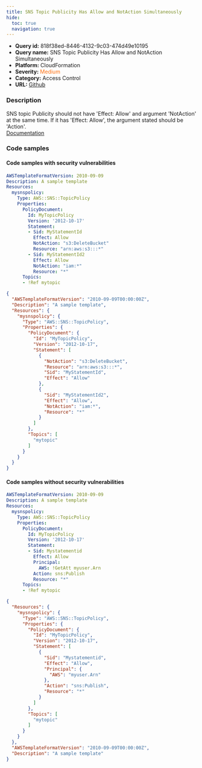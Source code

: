 ```yaml
---
title: SNS Topic Publicity Has Allow and NotAction Simultaneously
hide:
  toc: true
  navigation: true
---
```


<style>
  .highlight .hll {
    background-color: #ff171742;
  }
  .md-content {
    max-width: 1100px;
    margin: 0 auto;
  }
</style>

-   **Query id:** 818f38ed-8446-4132-9c03-474d49e10195
-   **Query name:** SNS Topic Publicity Has Allow and NotAction Simultaneously
-   **Platform:** CloudFormation
-   **Severity:** <span style="color:#ff7213">Medium</span>
-   **Category:** Access Control
-   **URL:** [Github](https://github.com/Checkmarx/kics/tree/master/assets/queries/cloudFormation/aws/sns_topic_publicity_has_allow_and_not_action_simultaneously)

### Description
SNS topic Publicity should not have 'Effect: Allow' and argument 'NotAction' at the same time. If it has 'Effect: Allow', the argument stated should be 'Action'.<br>
[Documentation](https://docs.aws.amazon.com/AWSCloudFormation/latest/UserGuide/quickref-iam.html#scenario-sns-policy)

### Code samples
#### Code samples with security vulnerabilities
```yaml title="Positive test num. 1 - yaml file" hl_lines="7"
AWSTemplateFormatVersion: 2010-09-09
Description: A sample template
Resources:
  mysnspolicy:
    Type: AWS::SNS::TopicPolicy
    Properties:
      PolicyDocument:
        Id: MyTopicPolicy
        Version: '2012-10-17'
        Statement:
        - Sid: MyStatementId
          Effect: Allow
          NotAction: "s3:DeleteBucket"
          Resource: "arn:aws:s3:::*"
        - Sid: MyStatementId2
          Effect: Allow
          NotAction: "iam:*"
          Resource: "*"
      Topics:
      - !Ref mytopic
```
```json title="Positive test num. 2 - json file" hl_lines="8"
{
  "AWSTemplateFormatVersion": "2010-09-09T00:00:00Z",
  "Description": "A sample template",
  "Resources": {
    "mysnspolicy": {
      "Type": "AWS::SNS::TopicPolicy",
      "Properties": {
        "PolicyDocument": {
          "Id": "MyTopicPolicy",
          "Version": "2012-10-17",
          "Statement": [
            {
              "NotAction": "s3:DeleteBucket",
              "Resource": "arn:aws:s3:::*",
              "Sid": "MyStatementId",
              "Effect": "Allow"
            },
            {
              "Sid": "MyStatementId2",
              "Effect": "Allow",
              "NotAction": "iam:*",
              "Resource": "*"
            }
          ]
        },
        "Topics": [
          "mytopic"
        ]
      }
    }
  }
}

```


#### Code samples without security vulnerabilities
```yaml title="Negative test num. 1 - yaml file"
AWSTemplateFormatVersion: 2010-09-09
Description: A sample template
Resources:
  mysnspolicy:
    Type: AWS::SNS::TopicPolicy
    Properties:
      PolicyDocument:
        Id: MyTopicPolicy
        Version: '2012-10-17'
        Statement:
        - Sid: Mystatementid
          Effect: Allow
          Principal:
            AWS: !GetAtt myuser.Arn
          Action: sns:Publish
          Resource: "*"
      Topics:
      - !Ref mytopic
```
```json title="Negative test num. 2 - json file"
{
  "Resources": {
    "mysnspolicy": {
      "Type": "AWS::SNS::TopicPolicy",
      "Properties": {
        "PolicyDocument": {
          "Id": "MyTopicPolicy",
          "Version": "2012-10-17",
          "Statement": [
            {
              "Sid": "Mystatementid",
              "Effect": "Allow",
              "Principal": {
                "AWS": "myuser.Arn"
              },
              "Action": "sns:Publish",
              "Resource": "*"
            }
          ]
        },
        "Topics": [
          "mytopic"
        ]
      }
    }
  },
  "AWSTemplateFormatVersion": "2010-09-09T00:00:00Z",
  "Description": "A sample template"
}

```
